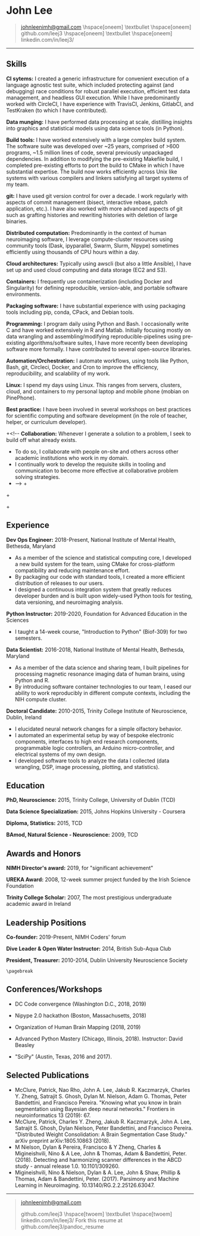 John Lee
==========

> johnleenimh@gmail.com \hspace[oneem] \textbullet  \hspace[oneem]
github.com/leej3 \hspace[oneem] \textbullet \hspace[oneem] linkedin.com/in/leej3/

---

Skills
---

**CI sytems:**
I created a generic infrastructure for convenient execution  of a language agnostic test suite, which included protecting against (and debugging) race conditions for robust parallel execution, efficient test data management, and headless GUI execution.
While I have predominantly worked with CircleCI, I have experience with TravisCI, Jenkins, GitlabCI, and TestKraken (to which I have contributed).

**Data munging:**
I have performed data processing at scale, distilling insights into graphics and statistical models using data science tools (in Python).

**Build tools:**
I have worked extensively with a large complex build system.
The software suite was developed over ~25 years, comprised of >600 programs, ~1.5 million lines of code, several previously unpackaged dependencies.
In addition to modifying the pre-existing Makefile build, I completed pre-existing efforts to port the build to CMake in which I have substantial expertise.
The build now works efficiently across Unix like systems with various compilers and linkers satisfying all target systems of my team.

**git:**
I have used git version control for over a decade.
I work regularly with aspects of commit management (bisect, interactive rebase, patch application, etc.).
I have also worked with more advanced aspects of git such as grafting histories and rewriting histories with deletion of large binaries.

**Distributed computation:**
Predominantly in the context of human neuroimaging software, I leverage compute-cluster resources using community tools (Dask, ipyparallel, Swarm, Slurm, Nipype) sometimes efficiently using thousands of CPU hours within a day.

**Cloud architectures:**
Typically using awscli (but also a little Ansible), I have set up and used cloud computing and data storage (EC2 and S3).

**Containers:**
I frequently use containerization (including Docker and Singularity) for defining reproducible, version-able, and portable software environments.

**Packaging software:**
I have substantial experience with using packaging tools including pip, conda, CPack, and Debian tools.

**Programming:**
I program daily using Python and Bash.
I occasionally write C and have worked extensively in R and Matlab.
Initially focusing mostly on data wrangling and assembling/modifying reproducible-pipelines using pre-existing algorithms/software suites, I have more recently been developing software more formally.
I have contributed to several open-source libraries.

**Automation/Orchestration:**
I automate workflows, using tools like Python, Bash, git, Circleci, Docker, and Cron to improve the efficiency, reproducibility, and scalability of my work.

**Linux:**
I spend my days using Linux. This ranges from servers, clusters, cloud, and containers to my personal laptop and mobile phone (mobian on PinePhone).


**Best practice:**
I have been involved in several workshops on best practices for scientific computing and software development (in the role of teacher, helper, or curriculum developer).

+<!-- **Collaboration:** Whenever I generate a solution to a problem, I seek to build off what already exists.
+ To do so, I collaborate with people on-site and others across other academic institutions who work in my domain.
+  I continually work to develop the requisite skills in tooling and communication to become more effective at collaborative problem solving strategies.
+ -->
+<!-- **Relational databases:** I have limited experience with SQL from teaching courses in Software Carpentry and from using SQLAlchemy to interface to a pre-existing database. -->

+<!-- **Medicare and insurance claims data:** When working at Virginia Hospital Center, I worked with some records of CPT codes. My experience with this was limited to a couple of months though.-->

+<!-- **System administration:**
+Along with a team, I maintain GPU-compute servers (Ubuntu OS) as part of the work at the NIH. -->

Experience
---
**Dev Ops Engineer:** 2018-Present, National Institute of Mental Health, Bethesda, Maryland

+ As a member of the science and statistical computing core, I developed a new build system for the team, using CMake for cross-platform compatibility and reducing maintenance effort.
+ By packaging our code with standard tools, I created a more efficient distribution of releases to our users.
+ I designed a continuous integration system that greatly reduces developer burden and is built upon widely-used Python tools for testing, data versioning, and neuroimaging analysis.

**Python Instructor:** 2019-2020, Foundation for Advanced Education in the Sciences

+ I taught a 14-week course, "Introduction to Python" (Biof-309) for two semesters.

**Data Scientist:** 2016-2018, National Institute of Mental Health, Bethesda, Maryland

+ As a member of the data science and sharing team, I built pipelines for processing magnetic resonance imaging data of human brains, using Python and R.
+ By introducing software container technologies to our team, I eased our ability to work reproducibly in different compute contexts, including the NIH compute cluster.

<!-- **Data Analyst Intern:** 2016, Virginia Hospital Center, Arlington, Virginia

+ I compiled an annual report detailing every insurance payment request and employee salary in the hospital. -->

**Doctoral Candidate:** 2010-2015, Trinity College Institute of Neuroscience, Dublin, Ireland

+ I elucidated neural network changes for a simple olfactory behavior.
+ I automated an experimental setup by way of bespoke electronic components, interfaces to high end research components, programmable logic controllers, an Arduino micro-controller, and electrical systems of my own design.
+ I developed software tools to analyze the data I collected (data wrangling, DSP, image processing, plotting, and statistics).

<!-- **Research Assistant:** 2010, Trinity College Institute of Neuroscience, Dublin, Ireland

+ I established molecular techniques for assessing NFκB activity in a model for delirium and neurodegeneration in mice.

**Research Assistant:** 2009, National Center for Biological Sciences, Bangalore, India

+  I wrote image-processing scripts in Matlab to automate the categorization/quantification of bacterial colonies according to size, color, and distance from biochemical signaling sources. -->

Education
---------

**PhD, Neuroscience:** 2015, Trinity College, University of Dublin (TCD)
 <!--    Thesis title: Olfactory Habituation in *Drosophila melanogaster* -->

**Data Science Specialization:** 2015, Johns Hopkins University - Coursera

**Diploma, Statistics:** 2015, TCD

**BAmod, Natural Science - Neuroscience:** 2009, TCD

Awards and Honors
---
**NIMH Director's award:** 2019, for "significant achievement"

**UREKA Award:** 2008, 12-week summer project funded by the Irish Science Foundation

**Trinity College Scholar:** 2007, The most prestigious undergraduate academic award in Ireland


Leadership Positions
---
**Co-founder:** 2019-Present, NIMH Coders' forum

**Dive Leader & Open Water Instructor:** 2014, British Sub-Aqua Club

**President, Treasurer:** 2010-2014, Dublin University Neuroscience Society

```{=context}
\pagebreak
```


Conferences/Workshops
---
* DC Code convergence (Washington D.C., 2018, 2019)

* Nipype 2.0 hackathon (Boston, Massachusetts, 2018)

* Organization of Human Brain Mapping (2018, 2019)

* Advanced Python Mastery (Chicago, Illinois, 2018). Instructor: David Beasley

* "SciPy"  (Austin, Texas, 2016 and 2017).


Selected Publications
---
* McClure, Patrick, Nao Rho, John A. Lee, Jakub R. Kaczmarzyk, Charles Y. Zheng, Satrajit S. Ghosh, Dylan M. Nielson, Adam G. Thomas, Peter Bandettini, and Francisco Pereira. "Knowing what you know in brain segmentation using Bayesian deep neural networks." Frontiers in neuroinformatics 13 (2019): 67.
* McClure, Patrick, Charles Y. Zheng, Jakub R. Kaczmarzyk, John A. Lee, Satrajit S. Ghosh, Dylan Nielson, Peter Bandettini, and Francisco Pereira. "Distributed Weight Consolidation: A Brain Segmentation Case Study." arXiv preprint arXiv:1805.10863 (2018).
* M Nielson, Dylan & Pereira, Francisco & Y Zheng, Charles & Migineishvili, Nino & A Lee, John & Thomas, Adam & Bandettini, Peter. (2018). Detecting and harmonizing scanner differences in the ABCD study - annual release 1.0. 10.1101/309260.
* Migineishvili, Nino & Nielson, Dylan & A. Lee, John & Shaw, Phillip & Thomas, Adam & Bandettini, Peter. (2017). Parsimony and Machine Learning in Neuroimaging. 10.13140/RG.2.2.25126.63047.
<!--Indian brain:https://www.biorxiv.org/content/10.1101/2020.05.08.077172v1-->


---

> johnleenimh@gmail.com
>
> github.com/leej3 \hspace[twoem] \textbullet \hspace[twoem] linkedin.com/in/leej3/
> Fork this resume at github.com/leej3/pandoc_resume



<!-- old version... US
> johnleenimh@gmail.com \hspace[oneem] \textbullet  \hspace[oneem] +1 202 913 9699 \hspace[oneem] \textbullet \hspace[oneem] Cleveland Park, Washington D.C.
>
> github.com/leej3 \hspace[twoem] \textbullet \hspace[twoem] linkedin.com/in/leej3/
> Fork this resume at github.com/leej3/pandoc_resume
 -->